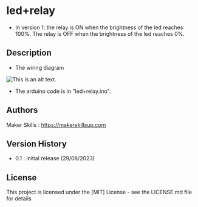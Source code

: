 # led+relay

- In version 1: the relay is ON when the brightness of the led reaches 100%. The relay is OFF when the brightness of the led reaches 0%. 

## Description

- The wiring diagram

![This is an alt text.](../img/example_3.png"led+relay.")

- The arduino code is in "led+relay.ino".
## Authors

Maker Skills : https://makerskillsup.com

## Version History

- 0.1 : initial release (29/08/2023)

## License

This project is licensed under the [MIT] License - see the LICENSE.md file for details
